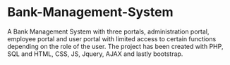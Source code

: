# Bank-Management-System
A Bank Management System with three portals, administration portal, employee portal and user portal with limited access to certain functions depending on the role of the user. The project has been created with PHP, SQL and HTML, CSS, JS, Jquery, AJAX and lastly bootstrap. 

